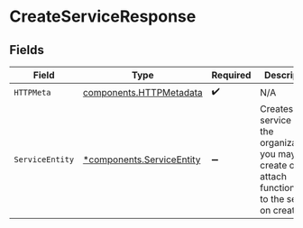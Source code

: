 # CreateServiceResponse


## Fields

| Field                                                                                                           | Type                                                                                                            | Required                                                                                                        | Description                                                                                                     |
| --------------------------------------------------------------------------------------------------------------- | --------------------------------------------------------------------------------------------------------------- | --------------------------------------------------------------------------------------------------------------- | --------------------------------------------------------------------------------------------------------------- |
| `HTTPMeta`                                                                                                      | [components.HTTPMetadata](../../models/components/httpmetadata.md)                                              | :heavy_check_mark:                                                                                              | N/A                                                                                                             |
| `ServiceEntity`                                                                                                 | [*components.ServiceEntity](../../models/components/serviceentity.md)                                           | :heavy_minus_sign:                                                                                              | Creates a service for the organization, you may also create or attach functionalities to the service on create. |